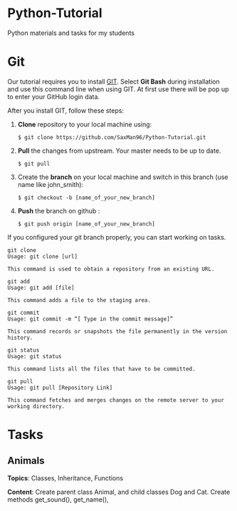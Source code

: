 # Python-Tutorial
Python materials and tasks for my students

# Git

Our tutorial requires you to install [GIT](https://git-scm.com/downloads). Select **Git Bash** during installation and use this command line when using GIT. At first use there will be pop up to enter your GitHub login data.

After you install GIT, follow these steps:

1. **Clone** repository to your local machine using:

   ```
   $ git clone https://github.com/SaxMan96/Python-Tutorial.git
   ```
   
2. **Pull** the changes from upstream. Your master needs to be up to date.

   ```
   $ git pull
   ```

3. Create the **branch** on your local machine and switch in this branch (use name like john_smith):

   ```
   $ git checkout -b [name_of_your_new_branch]
   ```

4. **Push** the branch on github :

   ```
   $ git push origin [name_of_your_new_branch]
   ```

If you configured your git branch properly, you can start working on tasks.









```
git clone
Usage: git clone [url]  

This command is used to obtain a repository from an existing URL.
```

```
git add
Usage: git add [file]  

This command adds a file to the staging area.
```

```
git commit
Usage: git commit -m “[ Type in the commit message]”  

This command records or snapshots the file permanently in the version history.
```

```
git status
Usage: git status  

This command lists all the files that have to be committed.
```

```
git pull
Usage: git pull [Repository Link]  

This command fetches and merges changes on the remote server to your working directory.
```



# Tasks

## Animals

**Topics**: Classes, Inheritance, Functions

**Content**: Create parent class Animal, and child classes Dog and Cat.
Create methods get_sound(), get_name(), 
